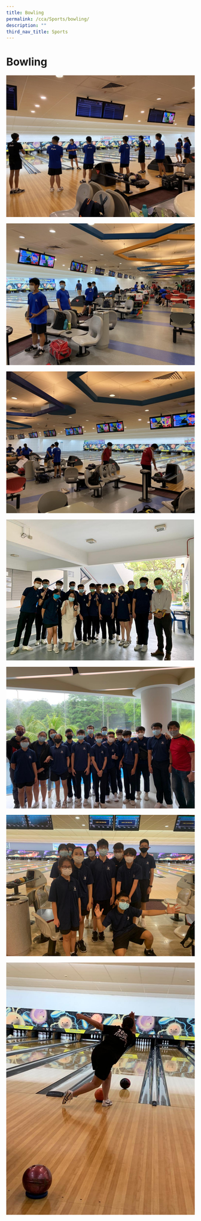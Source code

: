 ```yaml
---
title: Bowling
permalink: /cca/Sports/bowling/
description: ""
third_nav_title: Sports
---
```

# **Bowling**

![](/images/IMG_2344-1024x768.jpg)

![](/images/IMG_2340-1024x768.jpg)

![](/images/IMG_2343-1024x768.jpg)

![](/images/Picture1.png)

![](/images/Picture2.png)

![](/images/Picture3.png)

![](/images/Picture4.png)